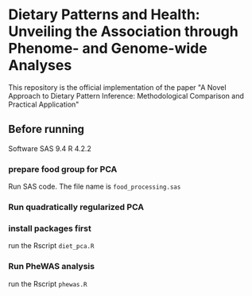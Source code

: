 # Dietary Patterns and Health: Unveiling the Association through Phenome- and Genome-wide Analyses

This repository is the official implementation of the paper "A Novel Approach to Dietary Pattern Inference: Methodological Comparison and Practical Application"

## Before running
Software
SAS 9.4
R 4.2.2
### prepare food group for PCA

Run SAS code.
The file name is `food_processing.sas`

### Run quadratically regularized PCA
### install packages first

run the Rscript `diet_pca.R`

### Run PheWAS analysis
run the Rscript `phewas.R`

